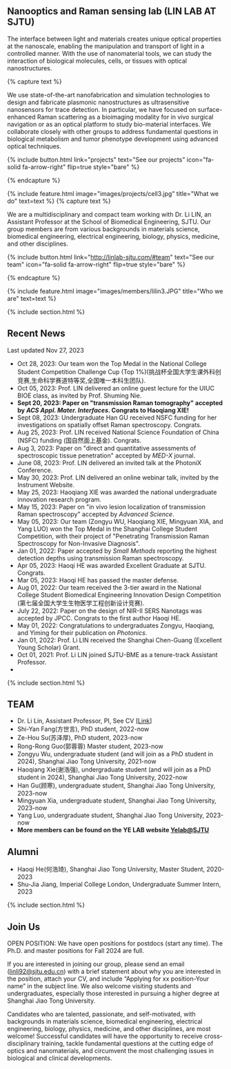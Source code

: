 ---
---

## Nanooptics and Raman sensing lab (LIN LAB AT SJTU)

The interface between light and materials creates unique optical properties at the nanoscale, enabling the manipulation and transport of light in a controlled manner. With the use of nanomaterial tools, we can study the interaction of biological molecules, cells, or tissues with optical nanostructures. <br> 

{% capture text %}

We use state-of-the-art nanofabrication and simulation technologies to design and fabricate plasmonic nanostructures as ultrasensitive nanosensors for trace detection. In particular, we have focused on surface-enhanced Raman scattering as a bioimaging modality for in vivo surgical navigation or as an optical platform to study bio-material interfaces. We collaborate closely with other groups to address fundamental questions in biological metabolism and tumor phenotype development using advanced optical techniques.

{%
  include button.html
  link="projects"
  text="See our projects"
  icon="fa-solid fa-arrow-right"
  flip=true
  style="bare"
%}

{% endcapture %}

{%
  include feature.html
  image="images/projects/cell3.jpg"
  title="What we do"
  text=text
%}
{% capture text %}

We are a multidisciplinary and compact team working with Dr. Li LIN, an Assistant Professor at the School of Biomedical Engineering, SJTU. Our group members are from various backgrounds in materials science, biomedical engineering, electrical engineering, biology, physics, medicine, and other disciplines.

{%
  include button.html
  link="http://linlab-sjtu.com/#team"
  text="See our team"
  icon="fa-solid fa-arrow-right"
  flip=true
  style="bare"
%}

{% endcapture %}

{%
  include feature.html
  image="images/members/lilin3.JPG"
  title="Who we are"
  text=text
%}

{% include section.html %}

## Recent News

Last updated Nov 27, 2023
- Oct 28, 2023: Our team won the Top Medal in the National College Student Competition Challenge Cup (Top 1%)(挑战杯全国大学生课外科创竞赛,生命科学赛道特等奖,全国唯一本科生团队). 
- Oct 05, 2023: Prof. LIN delivered an online guest lecture for the UIUC BIOE class, as invited by Prof. Shuming Nie. 
- **Sept 20, 2023: Paper on "transmission Raman tomography" accepted by *ACS Appl. Mater. Interfaces*. Congrats to Haoqiang XIE!**
- Sept 08, 2023: Undergraduate Han GU received NSFC funding for her investigations on spatially offset Raman spectroscopy. Congrats.
- Aug 25, 2023: Prof. LIN received National Science Foundation of China (NSFC) funding (国自然面上基金). Congrats.
- Aug 3, 2023: Paper on "direct and quantitative assessments of spectroscopic tissue penetration" accepted by *MED-X* journal.
- June 08, 2023: Prof. LIN delivered an invited talk at the PhotoniX Conference.
- May 30, 2023: Prof. LIN delivered an online webinar talk, invited by the Instrument Website.
- May 25, 2023: Haoqiang XIE was awarded the national undergraduate innovation research program. 
- May 15, 2023: Paper on "in vivo lesion localization of transmission Raman spectroscopy" accepted by *Advanced Science*.
- May 05, 2023: Our team (Zongyu WU, Haoqiang XIE, Mingyuan XIA, and Yang LUO) won the Top Medal in the Shanghai College Student Competition, with their project of "Penetrating Transmission Raman Spectroscopy for Non-Invasive Diagnosis".
- Jan 01, 2022: Paper accepted by *Small Methods* reporting the highest detection depths using transmission Raman spectroscopy.
- Apr 05, 2023: Haoqi HE was awarded Excellent Graduate at SJTU. Congrats. 
- Mar 05, 2023: Haoqi HE has passed the master defense.
- Aug 01, 2022: Our team received the 3-tier award in the National College Student Biomedical Engineering Innovation Design Competition (第七届全国大学生生物医学工程创新设计竞赛).
- July 22, 2022: Paper on the design of NIR-II SERS Nanotags was accepted by JPCC. Congrats to the first author Haoqi HE.
- May 01, 2022: Congratulations to undergraduates Zongyu, Haoqiang, and Yiming for their publication on *Photonics*.
- Jan 01, 2022: Prof. Li LIN received the Shanghai Chen-Guang (Excellent Young Scholar) Grant.
- Oct 01, 2021: Prof. Li LIN joined SJTU-BME as a tenure-track Assistant Professor.
- 
{% include section.html %}

## TEAM
- Dr. Li Lin, Assistant Professor, PI, See CV [[Link](http://linlab-sjtu.com/CV)]
- Shi-Yan Fang(方世言), PhD student, 2022-now
- Ze-Hou Su(苏泽厚), PhD student, 2023-now
- Rong-Rong Guo(郭蓉蓉) Master student, 2023-now
- Zongyu Wu, undergraduate student (and will join as a PhD student in 2024), Shanghai Jiao Tong University, 2021-now
- Haoqiang Xie(谢浩强), undergraduate student (and will join as a PhD student in 2024), Shanghai Jiao Tong University, 2022-now
- Han Gu(顾寒), undergraduate student, Shanghai Jiao Tong University, 2023-now
- Mingyuan Xia, undergraduate student, Shanghai Jiao Tong University, 2023-now
- Yang Luo, undergraduate student, Shanghai Jiao Tong University, 2023-now
- **More members can be found on the YE LAB website [Yelab@SJTU](http://www.yelab.sjtu.edu.cn/)**

## Alumni
- Haoqi He(何浩琦), Shanghai Jiao Tong University, Master Student, 2020-2023
- Shu-Jia Jiang, Imperial College London, Undergraduate Summer Intern, 2023

{% include section.html %}

## Join Us
OPEN POSITION: We have open positions for postdocs (start any time). The Ph.D. and master positions for Fall 2024 are full.

If you are interested in joining our group, please send an email (linli92@sjtu.edu.cn) with a brief statement about why you are interested in the position, attach your CV, and include “Applying for xx position-Your name” in the subject line. We also welcome visiting students and undergraduates, especially those interested in pursuing a higher degree at Shanghai Jiao Tong University.

Candidates who are talented, passionate, and self-motivated, with backgrounds in materials science, biomedical engineering, electrical engineering, biology, physics, medicine, and other disciplines, are most welcome! Successful candidates will have the opportunity to receive cross-disciplinary training, tackle fundamental questions at the cutting edge of optics and nanomaterials, and circumvent the most challenging issues in biological and clinical developments.





